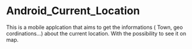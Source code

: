 # Android_Current_Location
 This is a mobile applcation that aims to get the informations ( Town, geo cordinations...) about the current location.  With the possibility to see it on map.
